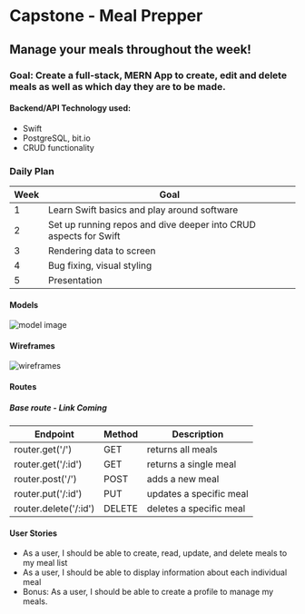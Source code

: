 # Capstone - Meal Prepper

## Manage your meals throughout the week! 
 
 ### Goal: Create a full-stack, MERN App to create, edit and delete meals as well as which day they are to be made.

 #### Backend/API Technology used:
 - Swift
 - PostgreSQL, bit.io
 - CRUD functionality


 ### Daily Plan

| Week | Goal |
|-----|------|
| 1 | Learn Swift basics and play around software |
| 2 | Set up running repos and dive deeper into CRUD aspects for Swift |
| 3 | Rendering data to screen |
| 4 | Bug fixing, visual styling |
| 5 | Presentation |

#### Models
![model image](https://i.imgur.com/W1IOFam.png)

#### Wireframes

![wireframes](https://i.imgur.com/RRq9D8S.jpg)

#### Routes
##### Base route - Link Coming
| Endpoint | Method | Description |
|----------|--------|-------------|
| router.get('/') | GET | returns all meals |
| router.get('/:id') | GET | returns a single meal|
| router.post('/')| POST | adds a new meal|
| router.put('/:id')| PUT | updates a specific meal |
| router.delete('/:id') | DELETE | deletes a specific meal |


 #### User Stories
 - As a user, I should be able to create, read, update, and delete meals to my meal list
 - As a user, I should be able to display information about each individual meal
 - Bonus: As a user, I should be able to create a profile to manage my meals.
 
